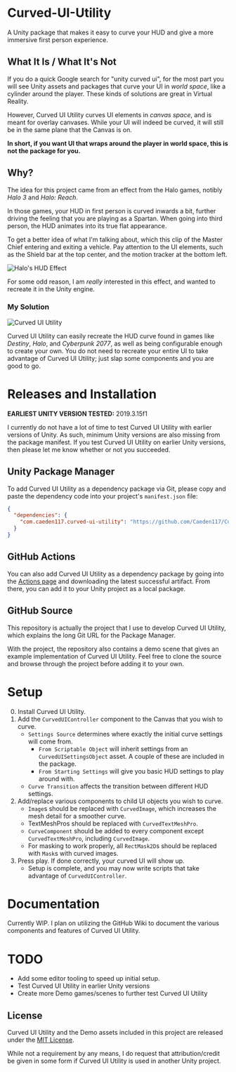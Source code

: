 # Curved-UI-Utility
A Unity package that makes it easy to curve your HUD and give a more immersive first person experience.

## What It Is / What It's Not
If you do a quick Google search for "unity curved ui", for the most part you will see Unity assets and packages that curve your UI in *world space*, like a cylinder around the player. These kinds of solutions are great in Virtual Reality.

However, Curved UI Utility curves UI elements in *canvas space*, and is meant for overlay canvases. While your UI will indeed be curved, it will still be in the same plane that the Canvas is on.

__**In short, if you want UI that wraps around the player in world space, this is not the package for you.**__

## Why?
The idea for this project came from an effect from the Halo games, notibly *Halo 3* and *Halo: Reach*.

In those games, your HUD in first person is curved inwards a bit, further driving the feeling that you are playing as a Spartan. When going into third person, the HUD animates into its true flat appearance.

To get a better idea of what I'm talking about, which this clip of the Master Chief entering and exiting a vehicle. Pay attention to the UI elements, such as the Shield bar at the top center, and the motion tracker at the bottom left.

![Halo's HUD Effect](https://i.imgur.com/0prewAj.gif)

For some odd reason, I am *really* interested in this effect, and wanted to recreate it in the Unity engine.

### My Solution
![Curved UI Utility](https://i.imgur.com/UuftlAc.gif)

Curved UI Utility can easily recreate the HUD curve found in games like *Destiny*, *Halo*, and *Cyberpunk 2077*, as well as being configurable enough to create your own. You do not need to recreate your entire UI to take advantage of Curved UI Utility; just slap some components and you are good to go.

# Releases and Installation

**EARLIEST UNITY VERSION TESTED:** 2019.3.15f1

I currently do not have a lot of time to test Curved UI Utility with earlier versions of Unity. As such, minimum Unity versions are also missing from the package manifest. If you test Curved UI Utility on earlier Unity versions, then please let me know whether or not you succeeded.

## Unity Package Manager
To add Curved UI Utility as a dependency package via Git, please copy and paste the dependency code into your project's `manifest.json` file:

```json
{
  "dependencies": {
    "com.caeden117.curved-ui-utility": "https://github.com/Caeden117/Curved-UI-Utility.git?path/Assets/com.caeden117.curved-ui-utility"
  }
}
```

## GitHub Actions
You can also add Curved UI Utility as a dependency package by going into the [Actions page](https://github.com/Caeden117/Curved-UI-Utility/actions) and downloading the latest successful artifact. From there, you can add it to your Unity project as a local package.

## GitHub Source
This repository is actually the project that I use to develop Curved UI Utility, which explains the long Git URL for the Package Manager.

With the project, the repository also contains a demo scene that gives an example implementation of Curved UI Utility. Feel free to clone the source and browse through the project before adding it to your own.

# Setup
0. Install Curved UI Utility.
1. Add the `CurvedUIController` component to the Canvas that you wish to curve.
    - `Settings Source` determines where exactly the initial curve settings will come from.
        - `From Scriptable Object` will inherit settings from an `CurvedUISettingsObject` asset. A couple of these are included in the package.
        - `From Starting Settings` will give you basic HUD settings to play around with.
    - `Curve Transition` affects the transition between different HUD settings.
2. Add/replace various components to child UI objects you wish to curve.
    - `Image`s should be replaced with `CurvedImage`, which increases the mesh detail for a smoother curve.
    - TextMeshPros should be replaced with `CurvedTextMeshPro`.
    - `CurveComponent` should be added to every component except `CurvedTextMeshPro`, including `CurvedImage`.
    - For masking to work properly, all `RectMask2D`s should be replaced with `Mask`s with curved images.
3. Press play. If done correctly, your curved UI will show up.
    - Setup is complete, and you may now write scripts that take advantage of `CurvedUIController`. 

# Documentation

Currently WIP. I plan on utilizing the GitHub Wiki to document the various components and features of Curved UI Utility.

# TODO
- Add some editor tooling to speed up initial setup.
- Test Curved UI Utility in earlier Unity versions
- Create more Demo games/scenes to further test Curved UI Utility

## License
Curved UI Utility and the Demo assets included in this project are released under the [MIT License](https://github.com/Caeden117/Curved-UI-Utility/blob/master/LICENSE).

While not a requirement by any means, I do request that attribution/credit be given in some form if Curved UI Utility is used in another Unity project.